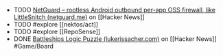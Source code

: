 - TODO [NetGuard – rootless Android outbound per-app OSS firewall, like LittleSnitch (netguard.me)](https://news.ycombinator.com/item?id=41931035) on [[Hacker News]]
- TODO #explore [[nektos/act]]
- TODO #explore [[RepoSense]]
- DONE [Battleships Logic Puzzle (lukerissacher.com)](https://news.ycombinator.com/item?id=41946036) on [[Hacker News]] #Game/Board